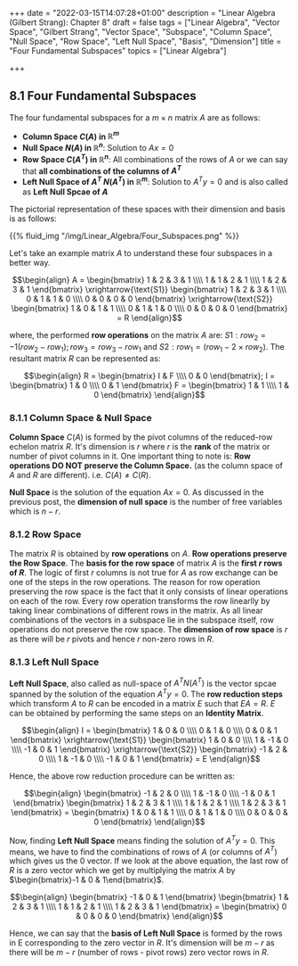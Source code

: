 +++
date = "2022-03-15T14:07:28+01:00"
description = "Linear Algebra (Gilbert Strang): Chapter 8"
draft = false
tags = ["Linear Algebra", "Vector Space", "Gilbert Strang",
"Vector Space", "Subspace", "Column Space", "Null Space", "Row Space", "Left Null Space", "Basis", "Dimension"]
title = "Four Fundamental Subspaces"
topics = ["Linear Algebra"]

+++


## 8.1 Four Fundamental Subspaces

The four fundamental subspaces for a $m \times n$ matrix $A$ are as follows:

* <b>Column Space $C(A)$ in $\mathbb{R}^m$</b>
* <b>Null Space $N(A)$ in $\mathbb{R}^n$</b>: Solution to $Ax=0$
* <b>Row Space $C(A^T)$ in $\mathbb{R}^n$</b>: All combinations of the rows of $A$ or we can say that <b>all combinations of the columns of $A^T$</b>
* <b>Left Null Space of $A^T$ $N(A^T)$ in $\mathbb{R}^m$</b>: Solution to $A^Ty=0$ and is also called as <b>Left Null Spcae of $A$</b>

The pictorial representation of these spaces with their dimension and basis is as follows:

{{% fluid_img "/img/Linear_Algebra/Four_Subspaces.png" %}}

Let's take an example matrix $A$ to understand these four subspaces in a better way. 

$$\begin{align}
A = \begin{bmatrix}
    1 & 2 & 3 & 1 \\\\
    1 & 1 & 2 & 1 \\\\
    1 & 2 & 3 & 1
\end{bmatrix} 
\xrightarrow{\text{S1}}
\begin{bmatrix}
    1 & 2 & 3 & 1 \\\\
    0 & 1 & 1 & 0 \\\\
    0 & 0 & 0 & 0
\end{bmatrix}
\xrightarrow{\text{S2}}
\begin{bmatrix}
    1 & 0 & 1 & 1 \\\\
    0 & 1 & 1 & 0 \\\\
    0 & 0 & 0 & 0
\end{bmatrix} = R
\end{align}$$

where, the performed <b>row operations</b> on the matrix $A$ are: $S1: row_2 = -1(row_2 - row_1);row_3 = row_3 - row_1$ and $S2:row_1 = (row_1 - 2 \times row_2)$. The resultant matrix $R$ can be represented as:

$$\begin{align}
R = \begin{bmatrix}
    I & F \\\\
    0 & 0 
\end{bmatrix};
I = \begin{bmatrix}
    1 & 0 \\\\
    0 & 1 
\end{bmatrix}
F = \begin{bmatrix}
    1 & 1 \\\\
    1 & 0 
\end{bmatrix}
\end{align}$$

### 8.1.1 Column Space & Null Space

<b>Column Space</b> $C(A)$ is formed by the pivot columns of the reduced-row echelon matrix $R$. It's dimension is $r$ where $r$ is the <b>rank</b> of the matrix or number of pivot columns in it. One important thing to note is: <b>Row operations DO NOT preserve the Column Space.</b> (as the column space of $A$ and $R$ are different). i.e. $C(A) \neq C(R)$.

<b>Null Space</b> is the solution of the equation $Ax=0$. As discussed in the previous post, the <b>dimension of null space</b> is the number of free variables which is $n-r$.

### 8.1.2 Row Space

The matrix $R$ is obtained by <b>row operations</b> on $A$. <b>Row operations preserve the Row Space</b>. The <b>basis for the row space</b> of matrix $A$ is the <b>first $r$ rows of $R$</b>. The logic of first $r$ columns is not true for $A$ as row exchange can be one of the steps in the row operations. The reason for row operation preserving the row space is the fact that it only consists of linear operations on each of the row. Every row operation transforms the row linearlly by taking linear combinations of different rows in the matrix. As all linear combinations of the vectors in a subspace lie in the subspace itself, row operations do not preserve the row space. The <b>dimension of row space</b> is $r$ as there will be $r$ pivots and hence $r$ non-zero rows in $R$. 

### 8.1.3 Left Null Space

<b>Left Null Space</b>, also called as null-space of $A^T N(A^T)$ is the vector spcae spanned by the solution of the equation $A^Ty=0$. The <b>row reduction steps</b> which transform $A$ to $R$ can be encoded in a matrix $E$ such that $EA=R$. $E$ can be obtained by performing the same steps on an <b>Identity Matrix</b>. 

$$\begin{align}
I = \begin{bmatrix}
    1 & 0 & 0 \\\\
    0 & 1 & 0 \\\\
    0 & 0 & 1
\end{bmatrix} 
\xrightarrow{\text{S1}}
\begin{bmatrix}
    1 & 0 & 0 \\\\
    1 & -1 & 0 \\\\
    -1 & 0 & 1
\end{bmatrix}
\xrightarrow{\text{S2}}
\begin{bmatrix}
    -1 & 2 & 0 \\\\
    1 & -1 & 0 \\\\
    -1 & 0 & 1
\end{bmatrix} = E
\end{align}$$

Hence, the above row reduction procedure can be written as:

$$\begin{align}
\begin{bmatrix}
    -1 & 2 & 0 \\\\
    1 & -1 & 0 \\\\
    -1 & 0 & 1
\end{bmatrix}
\begin{bmatrix}
    1 & 2 & 3 & 1 \\\\
    1 & 1 & 2 & 1 \\\\
    1 & 2 & 3 & 1
\end{bmatrix}
= \begin{bmatrix}
    1 & 0 & 1 & 1 \\\\
    0 & 1 & 1 & 0 \\\\
    0 & 0 & 0 & 0
\end{bmatrix}
\end{align}$$

Now, finding <b>Left Null Space</b> means finding the solution of $A^Ty=0$. This means, we have to find the combinations of rows of $A$ (or columns of $A^T$) which gives us the $0$ vector. If we look at the above equation, the last row of $R$ is a zero vector which we get by multiplying the matrix $A$ by $\begin{bmatrix}-1 & 0 & 1\end{bmatrix}$.

$$\begin{align}
\begin{bmatrix}
    -1 & 0 & 1
\end{bmatrix}
\begin{bmatrix}
    1 & 2 & 3 & 1 \\\\
    1 & 1 & 2 & 1 \\\\
    1 & 2 & 3 & 1
\end{bmatrix}
= \begin{bmatrix}
    0 & 0 & 0 & 0
\end{bmatrix}
\end{align}$$

Hence, we can say that the <b>basis of Left Null Space</b> is formed by the rows in E corresponding to the zero vector in $R$. It's dimension will be $m-r$ as there will be $m-r$ (number of rows - pivot rows) zero vector rows in $R$.

